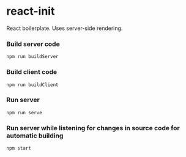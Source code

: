 # react-init
React boilerplate. Uses server-side rendering.

### Build server code

`npm run buildServer`

### Build client code

`npm run buildClient`

### Run server

`npm run serve`

### Run server while listening for changes in source code for automatic building

`npm start`

